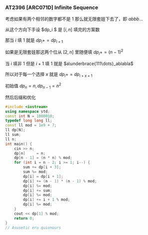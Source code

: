 ### AT2396 [ARC071D] Infinite Sequence

考虑如果有两个相邻的数字都不是 $1$ 那么就无限套娃下去了，即 $abbb\dots$

从这个方向下手设 $dp_i $ 是 $[i,n]$ 填完的方案数

那当 $i$ 填 $1$ 就是 $dp_i+=dp_{i+1}$

如果是无限套娃那这两个位从 $[2,n]$ 里随便填 $dp_i+=(n-1)^2$

当 $i$ 填非 $1$ 但是 $i+1$ 填 $1$ 就是 $a\underbrace{111\dots}_ablabla$

所以对于每一个选择 $x$ 就是 $dp_{i}+=dp_{i+x+1}$

初始值 $dp_n=n,dp_{n-1}=n^2$

然后后缀和优化

```cpp
#include <iostream>
using namespace std;
const int N = 1000010;
typedef long long ll;
const ll mod = 1e9 + 7;
ll dp[N];
ll sum;
ll n;
int main() {
    cin >> n;
    dp[n]     = n;
    dp[n - 1] = (n * n) % mod;
    for (int i = n - 2; i >= 1; i--) {
        sum += dp[i + 3];
        sum %= mod;
        dp[i] = dp[i + 1];
        dp[i] += (n - 1) * (n - 1) % mod;
        dp[i] %= mod;
        dp[i] += sum;
        dp[i] %= mod;
        dp[i] += i + 1 % mod;
        dp[i] %= mod;
    }
    cout << dp[1] % mod;
    return 0;
}
// Asusetic eru quionours
```